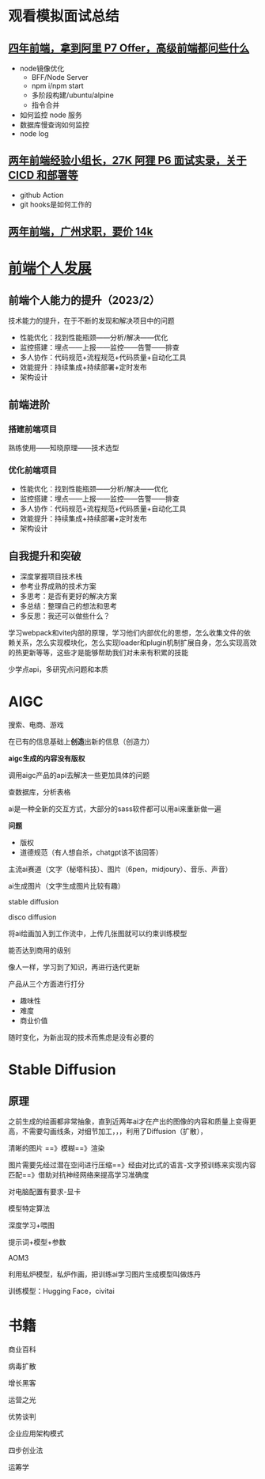 # 观看模拟面试总结

## [四年前端，拿到阿里 P7 Offer，高级前端都问些什么](https://www.bilibili.com/video/BV1om4y1S7g3/?spm_id_from=333.788&vd_source=ad69edc9a457e7180dde2d7baf02ad26)

- node镜像优化
  - BFF/Node Server
  - npm i/npm start
  - 多阶段构建/ubuntu/alpine
  - 指令合并 
- 如何监控 node 服务
- 数据库慢查询如何监控
- node log

## [两年前端经验小组长，27K 阿狸 P6 面试实录，关于 CICD 和部署等](https://www.bilibili.com/video/BV1fq4y1c79f/?spm_id_from=333.788&vd_source=ad69edc9a457e7180dde2d7baf02ad26)

- github Action
- git hooks是如何工作的

## [两年前端，广州求职，要价 14k](https://www.bilibili.com/video/BV1QZ4y1h78T/?vd_source=ad69edc9a457e7180dde2d7baf02ad26)

# [前端个人发展](https://www.bilibili.com/video/BV1ZB4y1M7sb/?spm_id_from=333.788&vd_source=ad69edc9a457e7180dde2d7baf02ad26)

## 前端个人能力的提升（2023/2）

技术能力的提升，在于不断的发现和解决项目中的问题

- 性能优化：找到性能瓶颈——分析/解决——优化
- 监控搭建：埋点——上报——监控——告警——排查
- 多人协作：代码规范+流程规范+代码质量+自动化工具
- 效能提升：持续集成+持续部署+定时发布
- 架构设计

## 前端进阶

### 搭建前端项目

熟练使用——知晓原理——技术选型

### 优化前端项目

- 性能优化：找到性能瓶颈——分析/解决——优化
- 监控搭建：埋点——上报——监控——告警——排查
- 多人协作：代码规范+流程规范+代码质量+自动化工具
- 效能提升：持续集成+持续部署+定时发布
- 架构设计

## 自我提升和突破

- 深度掌握项目技术栈
- 参考业界成熟的技术方案
- 多思考：是否有更好的解决方案
- 多总结：整理自己的想法和思考
- 多反思：我还可以做些什么？

学习webpack和vite内部的原理，学习他们内部优化的思想，怎么收集文件的依赖关系，怎么实现模块化，怎么实现loader和plugin机制扩展自身，怎么实现高效的热更新等等，这些才是能够帮助我们对未来有积累的技能

少学点api，多研究点问题和本质

# AIGC

搜索、电商、游戏

在已有的信息基础上**创造**出新的信息（创造力）

**aigc生成的内容没有版权**

调用aigc产品的api去解决一些更加具体的问题

查数据库，分析表格

ai是一种全新的交互方式，大部分的sass软件都可以用ai来重新做一遍

**问题**

- 版权
- 道德规范（有人想自杀，chatgpt该不该回答）

主流ai赛道（文字（秘塔科技）、图片（6pen，midjoury）、音乐、声音）

ai生成图片（文字生成图片比较有趣）

stable diffusion 

disco diffusion 

将ai绘画加入到工作流中，上传几张图就可以约束训练模型

能否达到商用的级别

像人一样，学习到了知识，再进行迭代更新

产品从三个方面进行打分

- 趣味性
- 难度
- 商业价值

随时变化，为新出现的技术而焦虑是没有必要的 

# Stable Diffusion

## 原理

之前生成的绘画都非常抽象，直到近两年ai才在产出的图像的内容和质量上变得更高，不需要勾画线条，对细节加工，，，利用了Diffusion（扩散），

清晰的图片 ==》模糊==》渲染

图片需要先经过潜在空间进行压缩==》经由对比式的语言-文字预训练来实现内容匹配==》借助对抗神经网络来提高学习准确度

对电脑配置有要求-显卡

模型特定算法

深度学习+喂图

提示词+模型+参数

AOM3

利用私炉模型，私炉作画，把训练ai学习图片生成模型叫做炼丹

训练模型：Hugging  Face，civitai

 # 书籍

商业百科

病毒扩散

增长黑客

运营之光

优势谈判

企业应用架构模式

四步创业法

运筹学

